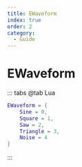 ```yaml
---
title: EWaveform
index: true
order: 2
category:
  - Guide
---
```


# EWaveform
::: tabs
@tab Lua
```lua
EWaveform = {
    Sine = 0,
    Square = 1,
    Saw = 2,
    Triangle = 3,
    Noise = 4
}
```
:::